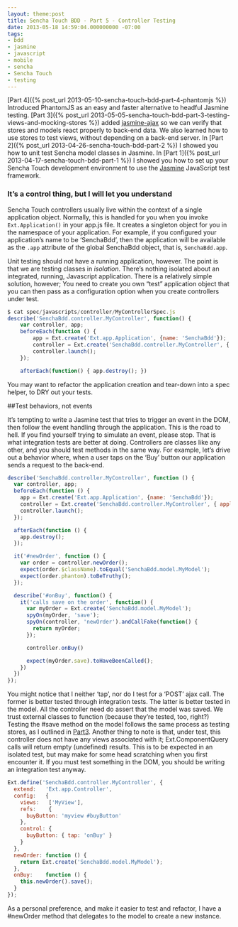```yaml
---
layout: theme:post
title: Sencha Touch BDD - Part 5 - Controller Testing
date: 2013-05-18 14:59:04.000000000 -07:00
tags:
- bdd
- jasmine
- javascript
- mobile
- sencha
- Sencha Touch
- testing
---
```


[Part 4]({% post_url 2013-05-10-sencha-touch-bdd-part-4-phantomjs %}) Introduced PhantomJS as an easy and faster alternative to headful Jasmine testing. [Part 3]({% post_url 2013-05-05-sencha-touch-bdd-part-3-testing-views-and-mocking-stores %}) added [jasmine-ajax](https://github.com/pivotal/jasmine-ajax/tree/2_0) so we can verify that stores and models react properly to back-end data. We also learned how to use stores to test views, without depending on a back-end server. In [Part 2]({% post_url 2013-04-26-sencha-touch-bdd-part-2 %}) I showed you how to unit test Sencha model classes in Jasmine. In [Part 1]({% post_url 2013-04-17-sencha-touch-bdd-part-1 %}) I showed you how to set up your Sencha Touch development environment to use the [Jasmine](http://jasmine.github.io) JavaScript test framework. 


### It’s a control thing, but I will let you understand


Sencha Touch controllers usually live within the context of a single application object. Normally, this is handled for you when you invoke `Ext.Application()` in your app.js file. It creates a singleton object for you in the namespace of your application. For example, if you configured your application’s name to be ‘SenchaBdd’, then the application will be available as the `.app` attribute of the global SenchaBdd object, that is, `SenchaBdd.app`.

Unit testing should not have a running application, however. The point is that we are testing classes in _isolation_. There’s nothing isolated about an integrated, running, Javascript application. There is a relatively simple solution, however; You need to create you own “test” application object that you can then pass as a configuration option when you create controllers under test.

```js
$ cat spec/javascripts/controller/MyControllerSpec.js
describe('SenchaBdd.controller.MyController', function() {
    var controller, app;
    beforeEach(function () {
        app = Ext.create('Ext.app.Application', {name: 'SenchaBdd'});
        controller = Ext.create('SenchaBdd.controller.MyController', { application: app });
        controller.launch();
    });

    afterEach(function() { app.destroy(); })
```

You may want to refactor the application creation and tear-down into a spec helper, to DRY out your tests.


##Test behaviors, not events


It’s tempting to write a Jasmine test that tries to trigger an event in the DOM, then follow the event handling through the application. This is the road to hell. If you find yourself trying to simulate an event, please stop. That is what integration tests are better at doing. Controllers are classes like any other, and you should test methods in the same way. For example, let’s drive out a behavior where, when a user taps on the ‘Buy’ button our application sends a request to the back-end.

```js
describe('SenchaBdd.controller.MyController', function () {
  var controller, app;
  beforeEach(function () {
    app = Ext.create('Ext.app.Application', {name: 'SenchaBdd'});
    controller = Ext.create('SenchaBdd.controller.MyController', { application: app });
    controller.launch();
  });

  afterEach(function () {
    app.destroy();
  });

  it('#newOrder', function () {
    var order = controller.newOrder();
    expect(order.$className).toEqual('SenchaBdd.model.MyModel');
    expect(order.phantom).toBeTruthy();
  });

  describe('#onBuy', function() {
    it('calls save on the order', function() {
      var myOrder = Ext.create('SenchaBdd.model.MyModel');
      spyOn(myOrder, 'save');
      spyOn(controller, 'newOrder').andCallFake(function() {
        return myOrder;
      });

      controller.onBuy()

      expect(myOrder.save).toHaveBeenCalled();
    })
  })
});
```


You might notice that I neither ‘tap’, nor do I test for a ‘POST’ ajax call. The former is better tested through integration tests. The latter is better tested in the model. All the controller need do assert that the model was saved. We trust external classes to function (because they’re tested, too, right?) Testing the #save method on the model follows the same process as testing stores, as I outlined in
[Part3](http://pivotallabs.com/sencha-touch-bdd-part-3/). Another thing to note is that, under test, this controller does not have any views associated with it; Ext.ComponentQuery calls will return empty (undefined) results. This is to be expected in an isolated test, but may make for some head scratching when you first encounter it. If you must test something in the DOM, you should be writing an integration test anyway.

```js
Ext.define('SenchaBdd.controller.MyController', {
  extend:   'Ext.app.Controller',
  config:   {
    views:   ['MyView'],
    refs:    {
      buyButton: 'myview #buyButton'
    },
    control: {
      buyButton: { tap: 'onBuy' }
    }
  },
  newOrder: function () {
    return Ext.create('SenchaBdd.model.MyModel');
  },
  onBuy:    function () {
    this.newOrder().save();
  }
});
```

As a personal preference, and make it easier to test and refactor, I have a #newOrder method that delegates to the model to create a new instance.
